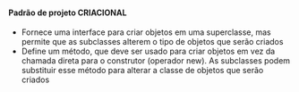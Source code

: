 ﻿#### Padrão de projeto CRIACIONAL

* Fornece uma interface para criar objetos em uma superclasse, mas permite que as subclasses alterem o tipo de objetos que serão criados
* Define um método, que deve ser usado para criar objetos em vez da chamada direta para o construtor (operador new). As subclasses podem substituir esse método para alterar a classe de objetos que serão criados